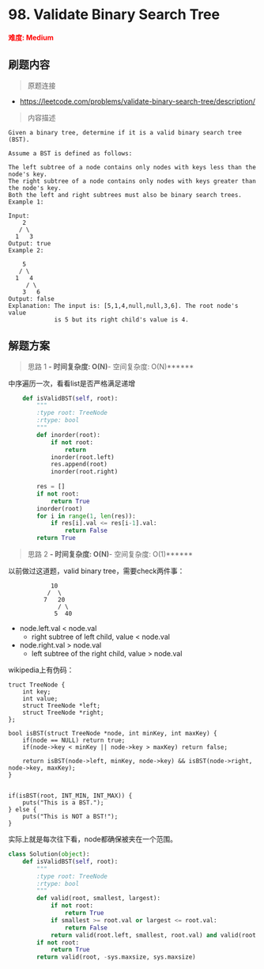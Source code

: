 # 98. Validate Binary Search Tree

**<font color=red>难度: Medium</font>**

## 刷题内容

> 原题连接

* https://leetcode.com/problems/validate-binary-search-tree/description/

> 内容描述

```
Given a binary tree, determine if it is a valid binary search tree (BST).

Assume a BST is defined as follows:

The left subtree of a node contains only nodes with keys less than the node's key.
The right subtree of a node contains only nodes with keys greater than the node's key.
Both the left and right subtrees must also be binary search trees.
Example 1:

Input:
    2
   / \
  1   3
Output: true
Example 2:

    5
   / \
  1   4
     / \
    3   6
Output: false
Explanation: The input is: [5,1,4,null,null,3,6]. The root node's value
             is 5 but its right child's value is 4.
```

## 解题方案

> 思路 1
******- 时间复杂度: O(N)******- 空间复杂度: O(N)******


中序遍历一次，看看list是否严格满足递增

```python
    def isValidBST(self, root):
        """
        :type root: TreeNode
        :rtype: bool
        """
        def inorder(root):
            if not root:
                return
            inorder(root.left)
            res.append(root)
            inorder(root.right)
            
        res = []
        if not root:
            return True
        inorder(root)
        for i in range(1, len(res)):
            if res[i].val <= res[i-1].val:
                return False
        return True
```

> 思路 2
******- 时间复杂度: O(N)******- 空间复杂度: O(1)******


以前做过这道题，valid binary tree，需要check两件事：


```
   			10
   		   /  \
   		  7   20
   		      / \ 
   		     5  40 
```


- node.left.val < node.val
	- right subtree of left child, value < node.val
- node.right.val > node.val
	- left subtree of the right child, value > node.val


wikipedia上有伪码：

```
truct TreeNode {
    int key;
    int value;
    struct TreeNode *left;
    struct TreeNode *right;
};

bool isBST(struct TreeNode *node, int minKey, int maxKey) {
    if(node == NULL) return true;
    if(node->key < minKey || node->key > maxKey) return false;
    
    return isBST(node->left, minKey, node->key) && isBST(node->right, node->key, maxKey);
}


if(isBST(root, INT_MIN, INT_MAX)) {
    puts("This is a BST.");
} else {
    puts("This is NOT a BST!");
}
```

实际上就是每次往下看，node都确保被夹在一个范围。


```python
class Solution(object):
    def isValidBST(self, root):
        """
        :type root: TreeNode
        :rtype: bool
        """
        def valid(root, smallest, largest):
            if not root:
                return True
            if smallest >= root.val or largest <= root.val:
                return False
            return valid(root.left, smallest, root.val) and valid(root.right, root.val, largest)
        if not root:
            return True
        return valid(root, -sys.maxsize, sys.maxsize)
```



